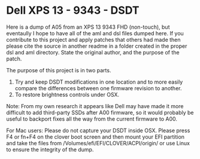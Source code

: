 # Dell XPS 13 - 9343 - DSDT

Here is a dump of A05 from an XPS 13 9343 FHD (non-touch), but eventaully I hope to have all of the aml and dsl files dumped here. If you contribute to this project and apply patches that others had made then please cite the source in another readme in a folder created in the proper dsl and aml directory. State the original author, and the purpose of the patch.

The purpose of this project is in two parts. 
1) Try and keep DSDT modifications in one location and to more easily compare the differences between one firmware revision to another.
2) To restore brightness controls under OSX. 

Note: From my own research it appears like Dell may have made it more difficult to add third-party SSDs after A00 firmware, so it would probably be useful to backport fixes all the way from the current firmware to A00.

For Mac users: Please do not capture your DSDT inside OSX. Please press F4 or fn+F4 on the clover boot screen and then mount your EFI partition and take the files from /Volumes/efi/EFI/CLOVER/ACPI/origin/ or use Linux to ensure the integrity of the dump.